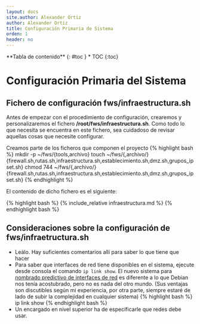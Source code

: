 ```yaml
---
layout: docs
site.author: Alexander Ortiz
author: Alexander Ortiz
title: Configuración Primaria de Sistema
orden: 1
header: no
---
```


<div class="panel radius" markdown="1">
**Tabla de contenido**
{: #toc }
*  TOC
{:toc}
</div>

# Configuración Primaria del Sistema

## Fichero de configuración fws/infraestructura.sh
Antes de empezar con el procedimiento de configuración, crearemos y personalizaremos el fichero **/root/fws/infraestructura.sh**.
Como todo lo que necesita se encuentra en este fichero, sea cuidadoso de revisar aquellas cosas que necesite configurar.

Creamos parte de los ficheros que componen el proyecto
{% highlight bash %}
mkdir -p ~/fws/{tools,archivo}
touch ~/fws/{,archivo/}{firewall.sh,rutas.sh,infraestructura.sh,establecimiento.sh,dmz.sh,grupos_ipset.sh}
chmod 744 ~/fws/{,archivo/}{firewall.sh,rutas.sh,infraestructura.sh,establecimiento.sh,dmz.sh,grupos_ipset.sh}
{% endhighlight %}

El contenido de dicho fichero es el siguiente:

{% highlight bash %}
{% include_relative infraestructura.md %}
{% endhighlight bash %}

## Consideraciones sobre la configuración de fws/infraetructura.sh
* Leálo. Hay suficientes comentarios allí para saber lo que tiene que hacer
* Para saber que interfaces de red tiene disponibles en el sistema, ejecute desde consola el comando `ip link show`. El nuevo sistema para [nombrado predictivo de interfaces de red](https://wiki.debian.org/NetworkConfiguration#Predictable_Network_Interface_Names) es diferente a lo que Debian nos tenía acostubrado, pero no es nada del otro mundo. (Sus ventajas son discutibles según mi experiencia, por otra parte, siempre estaré de lado de subir la complejidad en cualquier sistema)
{% highlight bash %}
ip link show
{% endhighlight bash %}
* Un encargado en nivel superior ha de especificarle que redes debe usar. 
